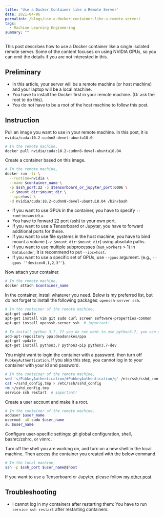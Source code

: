 ```yaml
---
title: 'Use a Docker Container like a Remote Server'
date: 2021-04-06
permalink: /blogs/use-a-docker-container-like-a-remote-server/
tags:
  - Machine Learning Engineering
summary: ""
---
```


This post describes how to use a Docker container like a single isolated remote server.
Some of the content focuses on using NVIDIA GPUs, so you can omit the details if you are not interested in this.

## Preliminary

- In this article, your server will be a remote machine (or host machine) and your laptop will be a local machine.
- You have to install the Docker first in your remote machine. (Or ask the root to do this).
- You do not have to be a root of the host machine to follow this post.

## Instruction

Pull an image you want to use in your remote machine.
In this post, it is `nvidia/cuda:10.2-cudnn8-devel-ubuntu18.0`.

```bash
# In the remote machine,
docker pull nvidia/cuda:10.2-cudnn8-devel-ubuntu18.04
```

Create a container based on this image.
```bash
# In the remote machine,
docker run -ti \
  --runtime=nvidia \
  --name $container_name \
  -p $ssh_port:22 -p $tensorboard_or_jupyter_port:6006 \
  -v $mount_dir:$mount_dir \
  --ipc=host \
  -d nvidia/cuda:10.2-cudnn8-devel-ubuntu18.04 /bin/bash
```
- If you want to use GPUs in the container, you have to specify `--runtime=nvidia`.
- You have to forward 22 port (ssh) to your own port.
- If you want to use a Tensorboard or Jupyter, you have to forward additional ports for these.
- If you want to use file systems in the host machine, you have to bind mount a volume (`-v $mount_dir:$mount_dir`) using absolute paths.
- If you want to use multiple subprocesses (`num_workers` > 1) in `DataLoader`, it is recommend to put `--ipc=host`.
- If you want to use a specific set of GPUs, use `--gpus` argument. (e.g., `--gpus '"device=0,1,2,3"'`).

Now attach your container.
```bash
# In the remote machine,
docker attach $container_name
```

In the container, install whatever you need. Below is my preferred list, but do not forget to install the following packages: `openssh-server ssh`.
```bash
# In the container of the remote machine,
apt-get update
apt-get install vim git sudo curl screen software-properties-common
apt-get install openssh-server ssh  # important!

# To install python 3.7. If you do not want to use python3.7, you can skip it, or install other versions.
add-apt-repository ppa:deadsnakes/ppa
apt-get update
apt-get install python3.7 python3-pip python3.7-dev
```

You might want to login the container with a password, then turn off `PubkeyAuthentication`. If you skip this step, you cannot log in to your container with your id and password.
```bash
# In the container of the remote machine,
sed 's/PubkeyAuthentication/#PubkeyAuthentication/g' /etc/ssh/sshd_config > ~/sshd_config.tmp
cat ~/sshd_config.tmp > /etc/ssh/sshd_config
rm ~/sshd_config.tmp
service ssh restart  # important!
```

Create a user account and make it a root.
```bash
# In the container of the remote machine,
adduser $user_name
usermod -aG sudo $user_name
su $user_name
```

Configure user-specific settings: git global configuration, shell, bashrc/zshrc, or vimrc.

Turn off the shell you are working on, and turn on a new shell in the local machine.
Then access the container you created with the below command.
```bash
# In the local machine,
ssh -p $ssh_port $user_name@$host
``` 

If you want to use a Tensorboard or Jupyter, please follow [my other post](/blogs/tensorboard-in-a-docker-container/).


## Troubleshooting

- I cannot log in my containers after restarting them: You have to run `service ssh restart` after restarting containers.